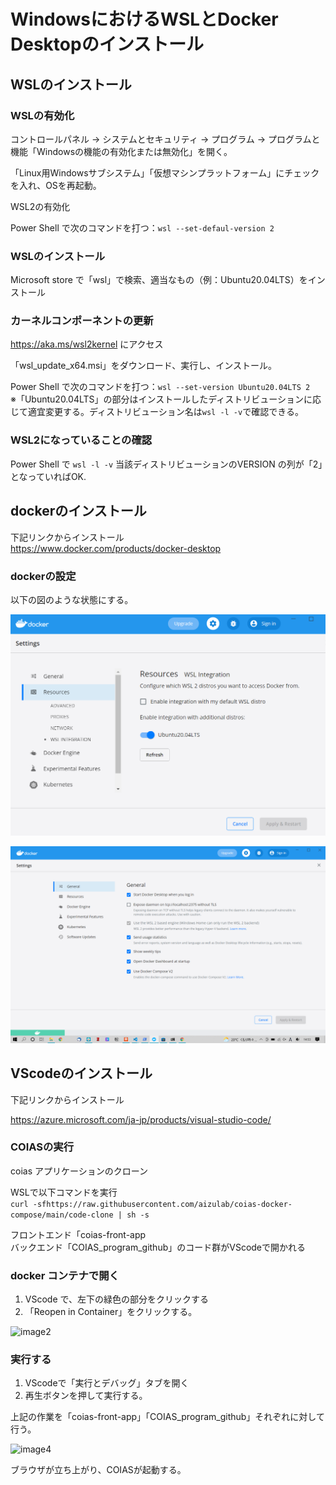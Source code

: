 # WindowsにおけるWSLとDocker Desktopのインストール

## WSLのインストール
### WSLの有効化

コントロールパネル -> システムとセキュリティ -> プログラム -> プログラムと機能「Windowsの機能の有効化または無効化」を開く。

「Linux用Windowsサブシステム」「仮想マシンプラットフォーム」にチェックを入れ、OSを再起動。

WSL2の有効化

Power Shell で次のコマンドを打つ：`wsl --set-defaul-version 2`

### WSLのインストール

Microsoft store で「wsl」で検索、適当なもの（例：Ubuntu20.04LTS）をインストール

### カーネルコンポーネントの更新

https://aka.ms/wsl2kernel にアクセス

「wsl_update_x64.msi」をダウンロード、実行し、インストール。

Power Shell で次のコマンドを打つ：`wsl --set-version Ubuntu20.04LTS 2`  
 ※「Ubuntu20.04LTS」の部分はインストールしたディストリビューションに応じて適宜変更する。ディストリビューション名は`wsl -l -v`で確認できる。

### WSL2になっていることの確認
Power Shell で `wsl -l -v` 当該ディストリビューションのVERSION の列が「2」となっていればOK.

## dockerのインストール

下記リンクからインストール  
 https://www.docker.com/products/docker-desktop


### dockerの設定

以下の図のような状態にする。

![image1](./image/windows_docker_Desktop_install/image1.png)

![image4](./image/windows_docker_Desktop_install/image4.png)

## VScodeのインストール
下記リンクからインストール

https://azure.microsoft.com/ja-jp/products/visual-studio-code/

### COIASの実行

coias アプリケーションのクローン

WSLで以下コマンドを実行  
```curl -sfhttps://raw.githubusercontent.com/aizulab/coias-docker-compose/main/code-clone | sh -s```

フロントエンド「coias-front-app  
バックエンド「COIAS_program_github」のコード群がVScodeで開かれる

### docker コンテナで開く

1. VScode で、左下の緑色の部分をクリックする
2. 「Reopen in Container」をクリックする。

![image2](./image/windows_docker_Desktop_install/image2.png)

### 実行する

1. VScodeで「実行とデバッグ」タブを開く
2. 再生ボタンを押して実行する。

上記の作業を「coias-front-app」「COIAS_program_github」それぞれに対して行う。

![image4](./image/windows_docker_Desktop_install/image3.png)

ブラウザが立ち上がり、COIASが起動する。